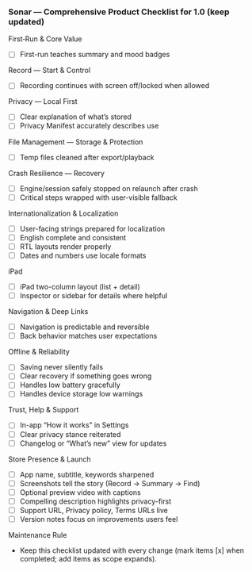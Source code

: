 ### Sonar — Comprehensive Product Checklist for 1.0 (keep updated)

First‑Run & Core Value
- [ ] First-run teaches summary and mood badges

Record — Start & Control
- [ ] Recording continues with screen off/locked when allowed

Privacy — Local First
- [ ] Clear explanation of what’s stored
- [ ] Privacy Manifest accurately describes use

File Management — Storage & Protection
- [ ] Temp files cleaned after export/playback

Crash Resilience — Recovery
- [ ] Engine/session safely stopped on relaunch after crash
- [ ] Critical steps wrapped with user-visible fallback

Internationalization & Localization
- [ ] User-facing strings prepared for localization
- [ ] English complete and consistent
- [ ] RTL layouts render properly
- [ ] Dates and numbers use locale formats

iPad
- [ ] iPad two-column layout (list + detail)
- [ ] Inspector or sidebar for details where helpful

Navigation & Deep Links
- [ ] Navigation is predictable and reversible
- [ ] Back behavior matches user expectations

Offline & Reliability
- [ ] Saving never silently fails
- [ ] Clear recovery if something goes wrong
- [ ] Handles low battery gracefully
- [ ] Handles device storage low warnings

Trust, Help & Support
- [ ] In-app “How it works” in Settings
- [ ] Clear privacy stance reiterated
- [ ] Changelog or “What’s new” view for updates

Store Presence & Launch
- [ ] App name, subtitle, keywords sharpened
- [ ] Screenshots tell the story (Record → Summary → Find)
- [ ] Optional preview video with captions
- [ ] Compelling description highlights privacy-first
- [ ] Support URL, Privacy policy, Terms URLs live
- [ ] Version notes focus on improvements users feel

Maintenance Rule
- Keep this checklist updated with every change (mark items [x] when completed; add items as scope expands).


